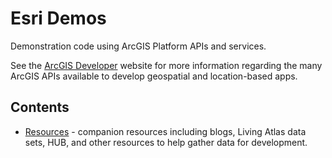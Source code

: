 # Esri Demos

Demonstration code using ArcGIS Platform APIs and services.

See the [ArcGIS Developer](https://developers.arcgis.com) website for more information regarding the many ArcGIS APIs available to develop geospatial and location-based apps.

## Contents

* [Resources](./Resources/index.md) - companion resources including blogs, Living Atlas data sets, HUB, and other resources to help gather data for development.
